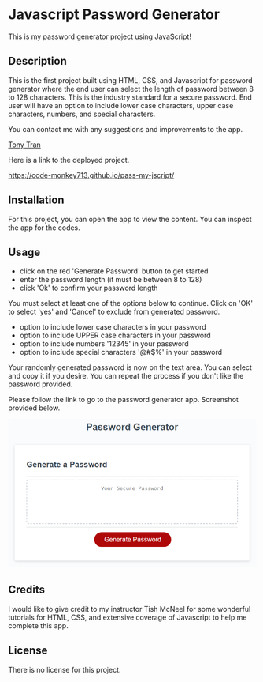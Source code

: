 # Javascript Password Generator

This is my password generator project using JavaScript! 

## Description

This is the first project built using HTML, CSS, and Javascript for password generator where the end user can select the length of password between 8 to 128 characters. This is the industry standard for a secure password. End user will have an option to include lower case characters, upper case characters, numbers, and special characters. 

You can contact me with any suggestions and improvements to the app. 

[Tony Tran](mailto:codemonkey713@gmail.com?subject=[GitHub]pass-my-jscript)

Here is a link to the deployed project. 

<https://code-monkey713.github.io/pass-my-jscript/>

## Installation

For this project, you can open the app to view the content. You can inspect the app for the codes. 

## Usage

- click on the red 'Generate Password' button to get started
- enter the password length (it must be between 8 to 128)
- click 'Ok' to confirm your password length

You must select at least one of the options below to continue. Click on 'OK' to select 'yes' and 'Cancel' to exclude from generated password. 

  - option to include lower case characters in your password
  - option to include UPPER case characters in your password
  - option to include numbers '12345' in your password
  - option to include special characters '@#$%' in your password

Your randomly generated password is now on the text area. You can select and copy it if you desire. You can repeat the process if you don't like the password provided. 

Please follow the link to go to the password generator app. Screenshot provided below.

![screenshot](screenshot.png)

## Credits

I would like to give credit to my instructor Tish McNeel for some wonderful tutorials for HTML, CSS, and extensive coverage of Javascript to help me complete this app. 

## License

There is no license for this project. 
